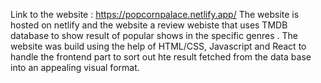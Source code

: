 Link to the website : https://popcornpalace.netlify.app/
The website is hosted on netlify and the website a review webiste that uses TMDB database to show result of popular shows in the specific genres .
The website was build using the help of HTML/CSS, Javascript and React to handle the frontend part to sort out hte result fetched from the data base into an appealing visual format.
